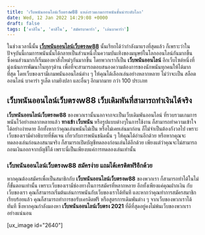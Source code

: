 ```yaml
---
title: 'เว็บพนันออนไลน์เว็บตรงw88 แหล่งรวมเกมการพนันชั้นนำระดับโลก'
date: Wed, 12 Jan 2022 14:29:08 +0000
draft: false
tags: ['คาสิโน', 'คาสิโน', 'สมัครบาคาร่า', 'เล่นบาคาร่า']
---
```


ในช่วงเวลานี้นั้น [**เว็บพนันออนไลน์เว็บตรงw88**](/archives/) นั้นเรียกได้ว่ากำลังมาแรงที่สุดแล้ว ก็เพราะว่าในปัจจุบันนี้เกมการพนันนั้นได้กลายเป็นส่วนหนึ่งในความบันเทิงของมนุษย์ในโลกออนไลน์กันมากขึ้น ซึ่งคนส่วนมากก็เริ่มมองหาสิ่งใหม่ๆกันมากขึ้น โดยพวกเราก็เป็น **เว็บพนันออนไลน์** อีกเว็บไซต์หนึ่งที่มุ่งเน้นการพัฒนาในทุกๆด้าน เพื่อที่จะสามารถตอบสนองความต้องการของนักพนันทุกคนให้ได้มากที่สุด โดยเว็บของเรามีเกมพนันออนไลน์ต่าง ๆ ให้คุณได้เลือกเล่นอย่างหลากหลาย ไม่ว่าจะเป็น สล็อตออนไลน์ บาคาร่า รูเล็ต เกมยิงปลา และอื่นๆ อีกมากมาย กว่า 100 ประเภท

**เว็บพนันออนไลน์เว็บตรงw88 เว็บเดิมพันที่สามารถทำเงินได้จริง**
---------------------------------------------------------------

**เว็บพนันออนไลน์เว็บตรงw88** ของพวกเรานั้นนอกจากจะเป็นเว็บเดิมพันออนไลน์ ที่รวบรวมเกมการพนันไว้อย่างหลากหลายแล้ว **ทางเข้า เว็บพนัน** หรือรูปแบบต่างๆในการใช้งาน ก็สามารถทำความเข้าใจได้อย่างง่ายดาย อีกทั้งหากว่าคุณเล่นพนันไม่เป็น หรือไม่เคยเล่นมาก่อน ก็ไม่จำเป็นต้องกังวลไป เพราะเว็บของเรามีคำอธิบายที่ชัดเจน เกี่ยวกับการพนันชนิดนั้น ๆ ให้คุณได้อ่านอีกด้วย หรือหากคุณจะทดลองเล่นก่อนลงสนามจริง ก็สามารถเปิดบัญชีทดลองก่อนเล่นได้อีกด้วย เพียงแต่ว่าคุณจะไม่สามารถถอนเงินออกจากบัญชีได้ เพราะนี่เป็นเพียงบแค่การทดลองเล่นเท่านั้น

### **เว็บพนันออนไลน์เว็บตรงw88 สมัครง่าย แถมได้เครดิตฟรีอีกด้วย**

หากคุณต้องสมัครเพื่อเป็นสมาชิกกับ **เว็บพนันออนไลน์เว็บตรงw88** ของพวกเรา ก็สามารถทำได้ในไม่กี่ขั้นตอนเท่านั้น เพราะเว็บของเรามีช่องทางในการสมัครที่หลากหลาย อีกทั้งเพียงแค่คุณฝากเงิน กับเว็บของเรา คุณก็สามารถเริ่มต้นเล่นการพนันกับเว็บของเราได้ทันที และหากว่าคุณทำการสมัครสมาชิกเรียบร้อยแล้ว คุณก็สามารถทำการขอรับเครดิตฟรี หรือสูตรการเดิมพันต่าง ๆ จากเว็บของพวกเราได้ทันที ซึ่งหากคุณกำลังมองหา **เว็บพนันออนไลน์เว็บตรง 2021** ที่ดีที่สุดอยู่คงไม่พ้นเว็บของพวกเราอย่างแน่นอน

\[ux\_image id="2640"\]